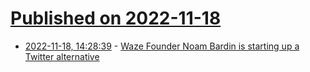 # [Published on 2022-11-18](index.md)

* [2022-11-18, 14:28:39](https://news.ycombinator.com/item?id=33655193) - [Waze Founder Noam Bardin is starting up a Twitter alternative](https://post.news/?r=Bo9HV)
